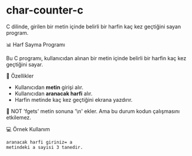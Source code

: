  # char-counter-c
C dilinde, girilen bir metin içinde belirli bir harfin kaç kez geçtiğini sayan program.

📊 Harf Sayma Programı

Bu C programı, kullanıcıdan alınan bir metin içinde belirli bir harfin kaç kez geçtiğini sayar.

🚀 Özellikler

- Kullanıcıdan **metin** girişi alır.
- Kullanıcıdan **aranacak harfi** alır.
- Harfin metinde kaç kez geçtiğini ekrana yazdırır.

📌 NOT 
'fgets' metin sonuna '\n' ekler. Ama bu durum kodun çalışmasını etkilemez.


💻 Örnek Kullanım

``` bir metin giriniz= merhaba dunya
aranacak harfi giriniz= a
metindeki a sayisi 3 tanedir. 

